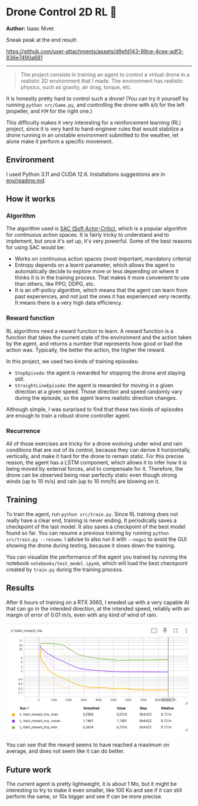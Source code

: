 # Drone Control 2D RL 🚁

**Author:** Isaac Nivet

Sneak peak at the end result:

https://github.com/user-attachments/assets/d9efd143-99ce-4cee-adf3-836e7490a681

---

> The project consists in training an agent to control a virtual drone in a realistic 2D environment that I made. The environment has realistic physics, such as gravity, air drag, torque, etc.

It is honestly pretty hard to control such a drone! (You can try it yourself by running `python src/Game.py`, and controlling the drone with `A`/`Q` for the left propeller, and `P`/`M` for the right one.)

This difficulty makes it very interesting for a reinforcement learning (RL) project, since it is very hard to hand-engineer rules that would stabilize a drone running in an unstable environment submitted to the weather, let alone make it perform a specific movement.

## Environment

I used Python 3.11 and CUDA 12.6. Installations suggestions are in [env/readme.md](env/readme.md).

## How it works

### Algorithm

The algorithm used is [SAC (Soft Actor-Critic)](https://spinningup.openai.com/en/latest/algorithms/sac.html), which is a popular algorithm for continuous action spaces. It is fairly tricky to understand and to implement, but once it's set up, it's very powerful. Some of the best reasons for using SAC would be:

- Works on continuous action spaces (most important, mandatory criteria)
- Entropy depends on a learnt parameter, which allows the agent to automatically decide to explore more or less depending on where it thinks it is in the training process. That makes it more convenient to use than others, like PPO, DDPG, etc.
- It is an off-policy algorithm, which means that the agent can learn from past experiences, and not just the ones it has experienced very recently. It means there is a very high data efficiency.

### Reward function

RL algorithms need a reward function to learn. A reward function is a function that takes the current state of the environment and the action taken by the agent, and returns a number that represents how good or bad the action was. Typically, the better the action, the higher the reward.

In this project, we used two kinds of training episodes:

- `StopEpisode`: the agent is rewarded for stopping the drone and staying still.
- `StraightLineEpisode`: the agent is rewarded for moving in a given direction at a given speed. Those direction and speed randomly vary during the episode, so the agent learns realistic direction changes.

Although simple, I was surprised to find that these two kinds of episodes are enough to train a robust drone controller agent.

### Recurrence

All of those exercises are tricky for a drone evolving under wind and rain conditions that are out of its control, because they can derive it horizontally, vertically, and make it hard for the drone to remain static. For this precise reason, the agent has a LSTM component, which allows it to infer how it is being moved by external forces, and to compensate for it. Therefore, the drone can be observed being near perfectly static even though strong winds (up to 10 m/s) and rain (up to 10 mm/h) are blowing on it.

## Training

To train the agent, run `python src/train.py`. Since RL training does not really have a clear end, training is never ending. It periodically saves a checkpoint of the last model. It also saves a checkpoint of the best model found so far. You can resume a previous training by running `python src/train.py --resume`. I advise to also run it with `--nogui` to avoid the GUI showing the drone during testing, because it slows down the training.

You can visualize the performance of the agent you trained by running the notebook `notebooks/test_model.ipynb`, which will load the best checkpoint created by `train.py` during the training process.

## Results

After 6 hours of training on a RTX 3060, I eneded up with a very capable AI that can go in the intended direction, at the intended speed, reliably with an margin of error of 0.01 m/s, even with any kind of wind of rain.

![Screenshot of Tensorboard showing the training reward over time](img/tensorboard-train-reward-ma.png)

You can see that the reward seems to have reached a maximum on average, and does not seem like it can do better.

## Future work

The current agent is pretty lightweight, it is about 1 Mo, but it might be interesting to try to make it even smaller, like 100 Ko and see if it can still perform the same, or 10x bigger and see if can be more precise.

